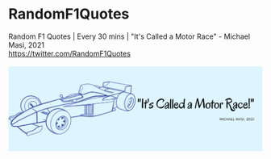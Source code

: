 # RandomF1Quotes
Random F1 Quotes  | Every 30 mins |  "It's Called a Motor Race" - Michael Masi, 2021<br />
https://twitter.com/RandomF1Quotes<br /><br />
![alt text](https://github.com/xhico/RandomF1Quotes/blob/main/Banner.png?raw=true)
